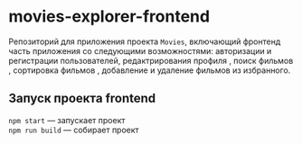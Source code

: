 # movies-explorer-frontend
Репозиторий для приложения проекта `Movies`, включающий фронтенд часть приложения со следующими возможностями: авторизации и регистрации пользователей, редактрирования профиля , поиск фильмов , сортировка фильмов , добавление и удаление фильмов из избранного.   

## Запуск проекта frontend
`npm start` — запускает проект   
`npm run build` — собирает проект
